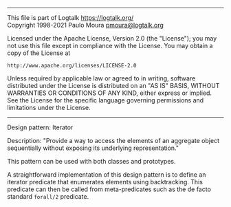 ________________________________________________________________________

This file is part of Logtalk <https://logtalk.org/>  
Copyright 1998-2021 Paulo Moura <pmoura@logtalk.org>

Licensed under the Apache License, Version 2.0 (the "License");
you may not use this file except in compliance with the License.
You may obtain a copy of the License at

    http://www.apache.org/licenses/LICENSE-2.0

Unless required by applicable law or agreed to in writing, software
distributed under the License is distributed on an "AS IS" BASIS,
WITHOUT WARRANTIES OR CONDITIONS OF ANY KIND, either express or implied.
See the License for the specific language governing permissions and
limitations under the License.
________________________________________________________________________


Design pattern:
	Iterator

Description:
	"Provide a way to access the elements of an aggregate object
	sequentially without exposing its underlying representation."

This pattern can be used with both classes and prototypes.

A straightforward implementation of this design pattern is to define an
iterator predicate that enumerates elements using backtracking. This
predicate can then be called from meta-predicates such as the de facto
standard `forall/2` predicate.
